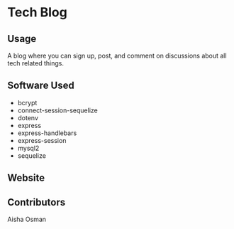 # Tech Blog

## Usage

A blog where you can sign up, post, and comment on discussions about all tech related things.

## Software Used

- bcrypt
- connect-session-sequelize
- dotenv
- express
- express-handlebars
- express-session
- mysql2
- sequelize

## Website

## Contributors

Aisha Osman
